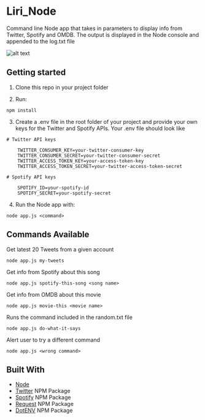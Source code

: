 # Liri_Node

Command line Node app that takes in parameters to display info from Twitter, Spotify and OMDB. The output is displayed in the Node console and appended to the log.txt file

![alt text][screenshot]

[screenshot]: https://github.com/jpdevspace/Liri_Node/blob/master/img/screenshot.gif "Node app GIF"


## Getting started

1. Clone this repo in your project folder 

2. Run:

```
npm install
```

3. Create a .env file in the root folder of your project and provide your own keys for the Twitter and Spotify APIs. Your .env file should look like 

```
# Twitter API keys

    TWITTER_CONSUMER_KEY=your-twitter-consumer-key
    TWITTER_CONSUMER_SECRET=your-twitter-consumer-secret
    TWITTER_ACCESS_TOKEN_KEY=your-access-token-key
    TWITTER_ACCESS_TOKEN_SECRET=your-twitter-access-token-secret

# Spotify API keys

    SPOTIFY_ID=your-spotify-id
    SPOTIFY_SECRET=your-spotify-secret
```

4. Run the Node app with:

```
node app.js <command>
```

## Commands Available

Get latest 20 Tweets from a given account
```
node app.js my-tweets
```

Get info from Spotify about this song
```
node app.js spotify-this-song <song name> 
```

Get info from OMDB about this movie
```
node app.js movie-this <movie name>
```

Runs the command included in the random.txt file
```
node app.js do-what-it-says
```

Alert user to try a different command  
```
node app.js <wrong command>
```

## Built With

* [Node](https://nodejs.org/en/)
* [Twitter](https://www.npmjs.com/package/twitter) NPM Package
* [Spotify](https://www.npmjs.com/package/node-spotify-api) NPM Package
* [Request](https://www.npmjs.com/package/request) NPM Package
* [DotENV](https://www.npmjs.com/package/dotenv) NPM Package
